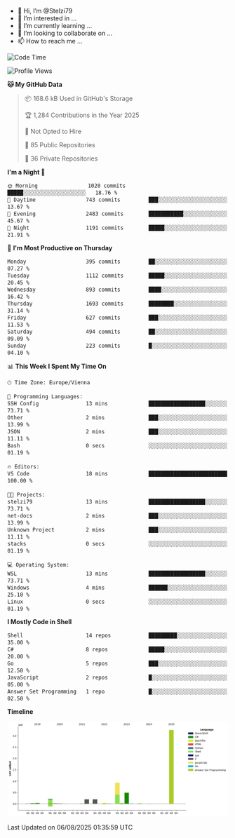 - 👋 Hi, I’m @Stelzi79
- 👀 I’m interested in ...
- 🌱 I’m currently learning ...
- 💞️ I’m looking to collaborate on ...
- 📫 How to reach me ...

<!--START_SECTION:waka-->
![Code Time](http://img.shields.io/badge/Code%20Time-1%2C142%20hrs%2052%20mins-blue)

![Profile Views](http://img.shields.io/badge/Profile%20Views-0-blue)

**🐱 My GitHub Data** 

> 📦 168.6 kB Used in GitHub's Storage 
 > 
> 🏆 1,284 Contributions in the Year 2025
 > 
> 🚫 Not Opted to Hire
 > 
> 📜 85 Public Repositories 
 > 
> 🔑 36 Private Repositories 
 > 
**I'm a Night 🦉** 

```text
🌞 Morning                1020 commits        █████░░░░░░░░░░░░░░░░░░░░   18.76 % 
🌆 Daytime                743 commits         ███░░░░░░░░░░░░░░░░░░░░░░   13.67 % 
🌃 Evening                2483 commits        ███████████░░░░░░░░░░░░░░   45.67 % 
🌙 Night                  1191 commits        █████░░░░░░░░░░░░░░░░░░░░   21.91 % 
```
📅 **I'm Most Productive on Thursday** 

```text
Monday                   395 commits         ██░░░░░░░░░░░░░░░░░░░░░░░   07.27 % 
Tuesday                  1112 commits        █████░░░░░░░░░░░░░░░░░░░░   20.45 % 
Wednesday                893 commits         ████░░░░░░░░░░░░░░░░░░░░░   16.42 % 
Thursday                 1693 commits        ████████░░░░░░░░░░░░░░░░░   31.14 % 
Friday                   627 commits         ███░░░░░░░░░░░░░░░░░░░░░░   11.53 % 
Saturday                 494 commits         ██░░░░░░░░░░░░░░░░░░░░░░░   09.09 % 
Sunday                   223 commits         █░░░░░░░░░░░░░░░░░░░░░░░░   04.10 % 
```


📊 **This Week I Spent My Time On** 

```text
🕑︎ Time Zone: Europe/Vienna

💬 Programming Languages: 
SSH Config               13 mins             ██████████████████░░░░░░░   73.71 % 
Other                    2 mins              ███░░░░░░░░░░░░░░░░░░░░░░   13.99 % 
JSON                     2 mins              ███░░░░░░░░░░░░░░░░░░░░░░   11.11 % 
Bash                     0 secs              ░░░░░░░░░░░░░░░░░░░░░░░░░   01.19 % 

🔥 Editors: 
VS Code                  18 mins             █████████████████████████   100.00 % 

🐱‍💻 Projects: 
stelzi79                 13 mins             ██████████████████░░░░░░░   73.71 % 
net-docs                 2 mins              ███░░░░░░░░░░░░░░░░░░░░░░   13.99 % 
Unknown Project          2 mins              ███░░░░░░░░░░░░░░░░░░░░░░   11.11 % 
stacks                   0 secs              ░░░░░░░░░░░░░░░░░░░░░░░░░   01.19 % 

💻 Operating System: 
WSL                      13 mins             ██████████████████░░░░░░░   73.71 % 
Windows                  4 mins              ██████░░░░░░░░░░░░░░░░░░░   25.10 % 
Linux                    0 secs              ░░░░░░░░░░░░░░░░░░░░░░░░░   01.19 % 
```

**I Mostly Code in Shell** 

```text
Shell                    14 repos            █████████░░░░░░░░░░░░░░░░   35.00 % 
C#                       8 repos             █████░░░░░░░░░░░░░░░░░░░░   20.00 % 
Go                       5 repos             ███░░░░░░░░░░░░░░░░░░░░░░   12.50 % 
JavaScript               2 repos             █░░░░░░░░░░░░░░░░░░░░░░░░   05.00 % 
Answer Set Programming   1 repo              █░░░░░░░░░░░░░░░░░░░░░░░░   02.50 % 
```



**Timeline**

![Lines of Code chart](https://raw.githubusercontent.com/Stelzi79/Stelzi79/main/assets/bar_graph.png)


 Last Updated on 06/08/2025 01:35:59 UTC
<!--END_SECTION:waka-->

<!---
Stelzi79/Stelzi79 is a ✨ special ✨ repository because its `README.md` (this file) appears on your GitHub profile.
You can click the Preview link to take a look at your changes.
--->

